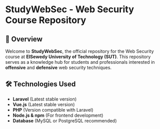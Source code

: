 # StudyWebSec - Web Security Course Repository

## 📌 Overview
Welcome to **StudyWebSec**, the official repository for the Web Security course at **ElSewedy University of Technology (SUT)**. This repository serves as a knowledge hub for students and professionals interested in **offensive** and **defensive** web security techniques.

## 🛠️ Technologies Used
- **Laravel** (Latest stable version)
- **Vue.js** (Latest stable version)
- **PHP** (Version compatible with Laravel)
- **Node.js & npm** (For frontend development)
- **Database** (MySQL or PostgreSQL recommended)
